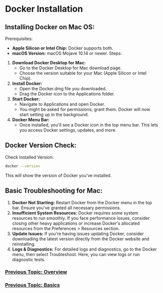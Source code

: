 # Docker Installation

## Installing Docker on Mac OS:

Prerequisites:

-   **Apple Silicon or Intel Chip:** Docker supports both.
-   **macOS Version:** macOS Mojave 10.14 or newer.
    Steps:

1. **Download Docker Desktop for Mac:**
    - Go to the Docker Desktop for Mac download page.
    - Choose the version suitable for your Mac (Apple Silicon or Intel Chip).
2. **Install Docker:**
    - Open the Docker.dmg file you downloaded.
    - Drag the Docker icon to the Applications folder.
3. **Start Docker:**
    - Navigate to Applications and open Docker.
    - You might be asked for permissions; grant them. Docker will now start setting up in the background.
4. **Docker Menu Bar:**
    - Once installed, you'll see a Docker icon in the top menu bar. This lets you access Docker settings, updates, and more.

## Docker Version Check:

Check Installed Version:

```bash
docker --version
```

This will show the version of Docker you've installed.

## Basic Troubleshooting for Mac:

1. **Docker Not Starting:** Restart Docker from the Docker menu in the top bar.
   Ensure you've granted all necessary permissions.
2. **Insufficient System Resources:** Docker requires some system resources to run smoothly. If you face performance issues, consider closing other heavy applications or increase Docker's allocated resources from the Preferences > Resources section.
3. **Update Issues:** If you're having issues updating Docker, consider downloading the latest version directly from the Docker website and reinstalling.
4. **Logs & Diagnostics:** For detailed logs and diagnostics, go to the Docker menu, then select Troubleshoot. Here, you can view logs or run diagnostic tests.

### [Previous Topic: Overview](/ReadMe.md)

### [Previous Topic: Basics](/Docker/Basics.md)
